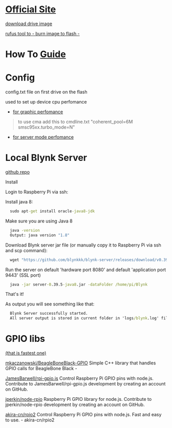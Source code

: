
# [Official Site](https://www.raspberrypi.org)

[download drive image](https://www.raspberrypi.org/downloads/)

[rufus tool to - burn image to flash -](https://rufus.akeo.ie/)

# How To [Guide](r-raspberryPi/RaspberryPi.html)

# Config 

config.txt file on first drive on the flash

used to set up device cpu perfomance

* [for graphic perfomance](r-raspberryPi/config_05_17_force_turbo.txt)

> to use cma add this to cmdline.txt "coherent_pool=6M smsc95xx.turbo_mode=N"


* [for server mode perfomance](r-raspberryPi/config_10_01_18.txt)

# Local Blynk Server

[github repo](https://github.com/blynkkk/blynk-server)

Install

Login to Raspberry Pi via ssh:

Install java 8:

```cmd
  sudo apt-get install oracle-java8-jdk
```

Make sure you are using Java 8

```cmd
  java -version
  Output: java version "1.8"
```

Download Blynk server jar file (or manually copy it to Raspberry Pi via ssh and scp command):

```cmd
  wget "https://github.com/blynkkk/blynk-server/releases/download/v0.39.5/server-0.39.5-java8.jar"
```

Run the server on default 'hardware port 8080' and default 'application port 9443' (SSL port)

```cmd
  java -jar server-0.39.5-java8.jar -dataFolder /home/pi/Blynk
```

That's it!

As output you will see something like that:

```cmd
  Blynk Server successfully started.
  All server output is stored in current folder in 'logs/blynk.log' file.
```

# GPIO libs

[(that is fastest one)](http://elinux.org/RPi_GPIO_Code_Samples#bcm2835_library)

[mkaczanowski/BeagleBoneBlack-GPIO](https://github.com/mkaczanowski/BeagleBoneBlack-GPIO)
Simple C++ library that handles GPIO calls for BeagleBone Black - 

[JamesBarwell/rpi-gpio.js](https://github.com/JamesBarwell/rpi-gpio.js)
Control Raspberry Pi GPIO pins with node.js. Contribute to JamesBarwell/rpi-gpio.js development by creating an account on GitHub.

[jperkin/node-rpio](https://github.com/jperkin/node-rpio)
Raspberry Pi GPIO library for node.js. Contribute to jperkin/node-rpio development by creating an account on GitHub.

[akira-cn/rpio2](https://github.com/akira-cn/rpio2)
Control Raspberry Pi GPIO pins with node.js. Fast and easy to use. - akira-cn/rpio2 
